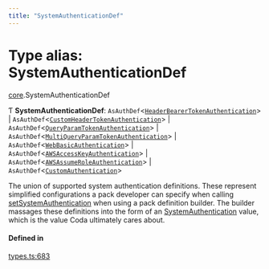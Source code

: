 ```yaml
---
title: "SystemAuthenticationDef"
---
```

# Type alias: SystemAuthenticationDef

[core](../modules/core.md).SystemAuthenticationDef

Ƭ **SystemAuthenticationDef**: `AsAuthDef`<[`HeaderBearerTokenAuthentication`](../interfaces/core.HeaderBearerTokenAuthentication.md)\> \| `AsAuthDef`<[`CustomHeaderTokenAuthentication`](../interfaces/core.CustomHeaderTokenAuthentication.md)\> \| `AsAuthDef`<[`QueryParamTokenAuthentication`](../interfaces/core.QueryParamTokenAuthentication.md)\> \| `AsAuthDef`<[`MultiQueryParamTokenAuthentication`](../interfaces/core.MultiQueryParamTokenAuthentication.md)\> \| `AsAuthDef`<[`WebBasicAuthentication`](../interfaces/core.WebBasicAuthentication.md)\> \| `AsAuthDef`<[`AWSAccessKeyAuthentication`](../interfaces/core.AWSAccessKeyAuthentication.md)\> \| `AsAuthDef`<[`AWSAssumeRoleAuthentication`](../interfaces/core.AWSAssumeRoleAuthentication.md)\> \| `AsAuthDef`<[`CustomAuthentication`](../interfaces/core.CustomAuthentication.md)\>

The union of supported system authentication definitions. These represent simplified
configurations a pack developer can specify when calling [setSystemAuthentication](../classes/core.PackDefinitionBuilder.md#setsystemauthentication)
when using a pack definition builder. The builder massages these definitions into the form of
an [SystemAuthentication](core.SystemAuthentication.md) value, which is the value Coda ultimately cares about.

#### Defined in

[types.ts:683](https://github.com/coda/packs-sdk/blob/main/types.ts#L683)
